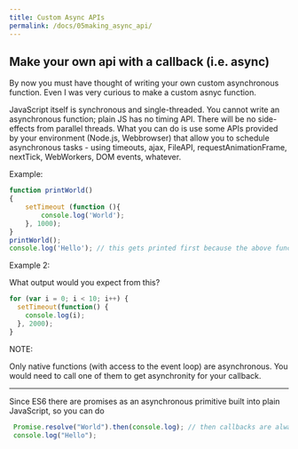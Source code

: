 ```yaml
---
title: Custom Async APIs
permalink: /docs/05making_async_api/
---
```



## Make your own api with a callback (i.e. async)

By now you must have thought of writing your own custom asynchronous function. Even I was very curious to make a custom asnyc function.

JavaScript itself is synchronous and single-threaded. You cannot write an asynchronous function; plain JS has no timing API. There will be no side-effects from parallel threads. What you can do is use some APIs provided by your environment (Node.js, Webbrowser) that allow you to schedule asynchronous tasks - using timeouts, ajax, FileAPI, requestAnimationFrame, nextTick, WebWorkers, DOM events, whatever.

Example:

```js
function printWorld()
{
    setTimeout (function (){
        console.log('World');
    }, 1000);
}
printWorld();
console.log('Hello'); // this gets printed first because the above function is pushed into the event queue (not onto the call stack)
```

Example 2:

What output would you expect from this?

```js
for (var i = 0; i < 10; i++) {
  setTimeout(function() {
    console.log(i);
  }, 2000);
}
```

NOTE:

Only native functions (with access to the event loop) are asynchronous. You would need to call one of them to get asynchronity for your callback. 

----------------------------------------------------------------------------------------

Since ES6 there are promises as an asynchronous primitive built into plain JavaScript, so you can do

```js
 Promise.resolve("World").then(console.log); // then callbacks are always asynchronous
 console.log("Hello");
```


